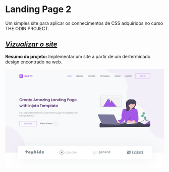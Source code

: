 # Landing Page 2

Um simples site para aplicar os conhecimentos de CSS adquiridos no curso THE ODIN PROJECT.

## _[Vizualizar o site](https://quelzynh0.github.io/landing-page-2/)_

**Resumo do projeto:** Implementar um site a partir de um derterminado design encontrado na web.

<img src="./images/modelo.png" width="600" />